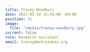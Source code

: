 ```yaml
---
title: Tracey Woodbury
date: 2017-05-19 15:34:00 -04:00
position: 11
image:
  file: "/media/tracey-woodbury.jpg"
current: false
role: Research assistant
email: tracey@metroideas.org
---
```


